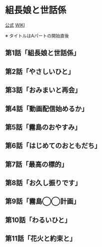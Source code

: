 # 組長娘と世話係

[公式](https://kumichomusume.com/) 
[WIKI](https://ja.wikipedia.org/wiki/%E7%B5%84%E9%95%B7%E5%A8%98%E3%81%A8%E4%B8%96%E8%A9%B1%E4%BF%82) 

※ タイトルはAパートの開始直後

## 第1話「組長娘と世話係」

## 第2話「やさしいひと」

## 第3話「おみまいと再会」

## 第4話「動画配信始めるか」

## 第5話「霧島のおやすみ」

## 第6話「はじめてのおともだち」

## 第7話「最高の標的」

## 第8話「お久し振りです」

## 第9話「霧島◯◯計画」

## 第10話「わるいひと」

## 第11話「花火と約束と」
